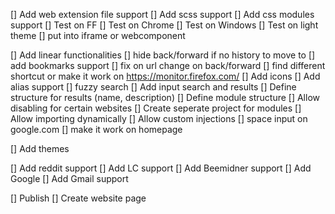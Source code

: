 [] Add web extension file support
[] Add scss support
[] Add css modules support
[] Test on FF
[] Test on Chrome
[] Test on Windows
[] Test on light theme
[] put into iframe or webcomponent

[] Add linear functionalities
[] hide back/forward if no history to move to
[] add bookmarks support
[] fix on url change on back/forward
[] find different shortcut or make it work on https://monitor.firefox.com/
[] Add icons
[] Add alias support
[] fuzzy search
[] Add input search and results
[] Define structure for results (name, description)
[] Define module structure
[] Allow disabling for certain websites
[] Create seperate project for modules
[] Allow importing dynamically 
[] Allow custom injections
[] space input on google.com
[] make it work on homepage

[] Add themes

[] Add reddit support
[] Add LC support
[] Add Beemidner support
[] Add Google
[] Add Gmail support

[] Publish 
[] Create website page
